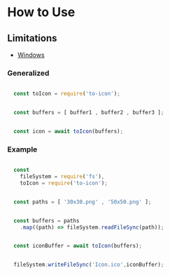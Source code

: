 # How to Use


## Limitations
* [Windows](./limitations/Windows.md)


### Generalized
```js

  const toIcon = require('to-icon');


  const buffers = [ buffer1 , buffer2 , buffer3 ];


  const icon = await toIcon(buffers);


```


### Example
```js

  const
    fileSystem = require('fs'),
    toIcon = require('to-icon');


  const paths = [ '30x30.png' , '50x50.png' ];


  const buffers = paths
    .map((path) => fileSystem.readFileSync(path));


  const iconBuffer = await toIcon(buffers);


  fileSystem.writeFileSync('Icon.ico',iconBuffer);  

```
